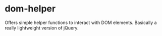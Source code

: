 # dom-helper
Offers simple helper functions to interact with DOM elements. Basically a really lightweight version of jQuery.
